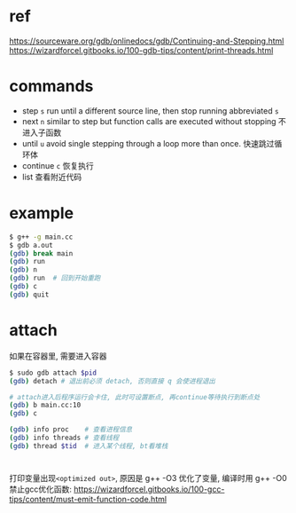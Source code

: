 # ref
  https://sourceware.org/gdb/onlinedocs/gdb/Continuing-and-Stepping.html
  https://wizardforcel.gitbooks.io/100-gdb-tips/content/print-threads.html

# commands
- step `s`
    run until a different source line, then stop running
    abbreviated `s`
- next `n`
    similar to step
    but function calls are executed without stopping
    不进入子函数
- until `u`
    avoid single stepping through a loop more than once.
    快速跳过循环体
- continue `c`
    恢复执行
- list
    查看附近代码

# example
```sh
$ g++ -g main.cc
$ gdb a.out
(gdb) break main
(gdb) run
(gdb) n
(gdb) run  # 回到开始重跑
(gdb) c
(gdb) quit
```

# attach
如果在容器里, 需要进入容器
```sh
$ sudo gdb attach $pid
(gdb) detach # 退出前必须 detach, 否则直接 q 会使进程退出

# attach进入后程序运行会卡住, 此时可设置断点, 再continue等待执行到断点处
(gdb) b main.cc:10
(gdb) c

(gdb) info proc    # 查看进程信息
(gdb) info threads # 查看线程
(gdb) thread $tid  # 进入某个线程, bt看堆栈
```

# <optimized out>
打印变量出现`<optimized out>`, 原因是 g++ -O3 优化了变量, 编译时用 g++ -O0
禁止gcc优化函数: https://wizardforcel.gitbooks.io/100-gcc-tips/content/must-emit-function-code.html
